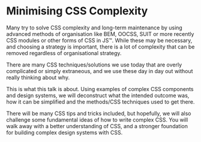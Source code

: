 Minimising CSS Complexity
=========================

Many try to solve CSS complexity and long-term maintenance by using advanced methods of organisation like BEM, OOCSS, SUIT or more recently CSS modules or other forms of CSS in JS™. While these may be necessary, and choosing a strategy is important, there is a lot of complexity that can be removed regardless of organisational strategy.

There are many CSS techniques/solutions we use today that are overly complicated or simply extraneous, and we use these day in day out without really thinking about why.

This is what this talk is about. Using examples of complex CSS components and design systems, we will deconstruct what the intended outcome was, how it can be simplified and the methods/CSS techniques used to get there.

There will be many CSS tips and tricks included, but hopefully, we will also challenge some fundamental ideas of how to write complex CSS. You will walk away with a better understanding of CSS, and a stronger foundation for building complex design systems with CSS.
